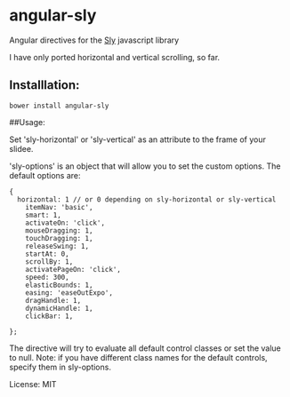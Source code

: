 angular-sly
===========

Angular directives for the [Sly](http://github.com/darsain/sly) javascript library

I have only ported horizontal and vertical scrolling, so far.
## Installlation: 
 
```
bower install angular-sly
```
##Usage:

Set 'sly-horizontal' or 'sly-vertical' as an attribute to the frame of your slidee.

'sly-options' is an object that will allow you to set the custom options. The default options are:

```
{
  horizontal: 1 // or 0 depending on sly-horizontal or sly-vertical
	itemNav: 'basic',
	smart: 1,
	activateOn: 'click',
	mouseDragging: 1,
	touchDragging: 1,
	releaseSwing: 1,
	startAt: 0,
	scrollBy: 1,
	activatePageOn: 'click',
	speed: 300,
	elasticBounds: 1,
	easing: 'easeOutExpo',
	dragHandle: 1,
	dynamicHandle: 1,
	clickBar: 1,

};
```
The directive will try to evaluate all default control classes or set the value to null. 
Note: if you have different class names for the default controls, specify them in sly-options. 

License: MIT

